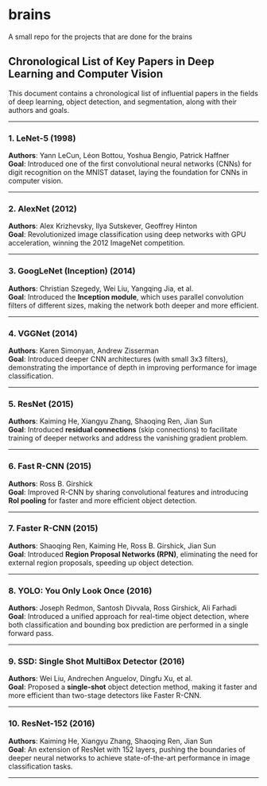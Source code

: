 # brains
A small repo for the projects that are done for the brains

## Chronological List of Key Papers in Deep Learning and Computer Vision

This document contains a chronological list of influential papers in the fields of deep learning, object detection, and segmentation, along with their authors and goals.

---

### 1. **LeNet-5 (1998)**  
**Authors**: Yann LeCun, Léon Bottou, Yoshua Bengio, Patrick Haffner  
**Goal**: Introduced one of the first convolutional neural networks (CNNs) for digit recognition on the MNIST dataset, laying the foundation for CNNs in computer vision.

---

### 2. **AlexNet (2012)**  
**Authors**: Alex Krizhevsky, Ilya Sutskever, Geoffrey Hinton  
**Goal**: Revolutionized image classification using deep networks with GPU acceleration, winning the 2012 ImageNet competition.

---

### 3. **GoogLeNet (Inception) (2014)**  
**Authors**: Christian Szegedy, Wei Liu, Yangqing Jia, et al.  
**Goal**: Introduced the **Inception module**, which uses parallel convolution filters of different sizes, making the network both deeper and more efficient.

---

### 4. **VGGNet (2014)**  
**Authors**: Karen Simonyan, Andrew Zisserman  
**Goal**: Introduced deeper CNN architectures (with small 3x3 filters), demonstrating the importance of depth in improving performance for image classification.

---

### 5. **ResNet (2015)**  
**Authors**: Kaiming He, Xiangyu Zhang, Shaoqing Ren, Jian Sun  
**Goal**: Introduced **residual connections** (skip connections) to facilitate training of deeper networks and address the vanishing gradient problem.

---

### 6. **Fast R-CNN (2015)**  
**Authors**: Ross B. Girshick  
**Goal**: Improved R-CNN by sharing convolutional features and introducing **RoI pooling** for faster and more efficient object detection.

---

### 7. **Faster R-CNN (2015)**  
**Authors**: Shaoqing Ren, Kaiming He, Ross B. Girshick, Jian Sun  
**Goal**: Introduced **Region Proposal Networks (RPN)**, eliminating the need for external region proposals, speeding up object detection.

---

### 8. **YOLO: You Only Look Once (2016)**  
**Authors**: Joseph Redmon, Santosh Divvala, Ross Girshick, Ali Farhadi  
**Goal**: Introduced a unified approach for real-time object detection, where both classification and bounding box prediction are performed in a single forward pass.

---

### 9. **SSD: Single Shot MultiBox Detector (2016)**  
**Authors**: Wei Liu, Andrechen Anguelov, Dingfu Xu, et al.  
**Goal**: Proposed a **single-shot** object detection method, making it faster and more efficient than two-stage detectors like Faster R-CNN.

---

### 10. **ResNet-152 (2016)**  
**Authors**: Kaiming He, Xiangyu Zhang, Shaoqing Ren, Jian Sun  
**Goal**: An extension of ResNet with 152 layers, pushing the boundaries of deeper neural networks to achieve state-of-the-art performance in image classification tasks.

---
